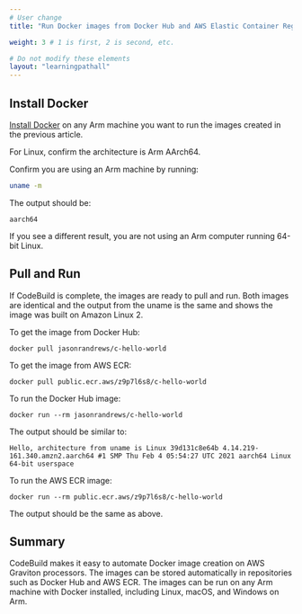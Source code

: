 ```yaml
---
# User change
title: "Run Docker images from Docker Hub and AWS Elastic Container Registry (ECR)"

weight: 3 # 1 is first, 2 is second, etc.

# Do not modify these elements
layout: "learningpathall"
---
```


## Install Docker

[Install Docker](/install-tools/docker/) on any Arm machine you want to run the images created in the previous article. 

For Linux, confirm the architecture is Arm AArch64. 

Confirm you are using an Arm machine by running:

```bash
uname -m
```

The output should be:

```console
aarch64
```

If you see a different result, you are not using an Arm computer running 64-bit Linux.

## Pull and Run

If CodeBuild is complete, the images are ready to pull and run. Both images are identical and the output from the uname is the same and shows the image was built on Amazon Linux 2.

To get the image from Docker Hub:

```console
docker pull jasonrandrews/c-hello-world
```

To get the image from AWS ECR:
```console
docker pull public.ecr.aws/z9p7l6s8/c-hello-world
```

To run the Docker Hub image:
```console
docker run --rm jasonrandrews/c-hello-world
```

The output should be similar to:
```console
Hello, architecture from uname is Linux 39d131c8e64b 4.14.219-161.340.amzn2.aarch64 #1 SMP Thu Feb 4 05:54:27 UTC 2021 aarch64 Linux
64-bit userspace
```

To run the AWS ECR image:
```console
docker run --rm public.ecr.aws/z9p7l6s8/c-hello-world
```

The output should be the same as above.

## Summary

CodeBuild makes it easy to automate Docker image creation on AWS Graviton processors. The images can be stored automatically in repositories such as Docker Hub and AWS ECR. The images can be run on any Arm machine with Docker installed, including Linux, macOS, and Windows on Arm.
 

